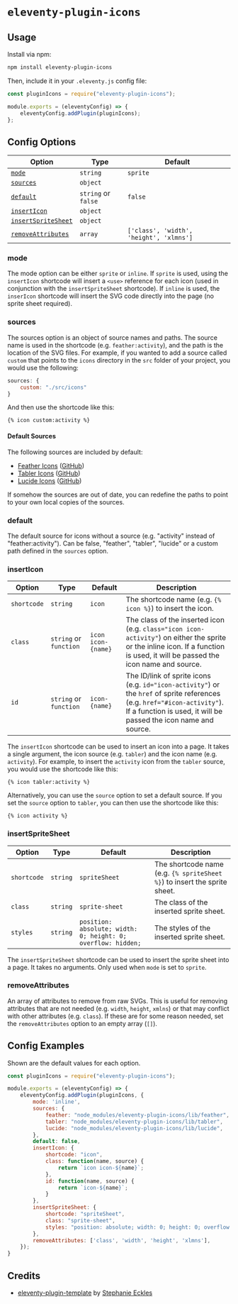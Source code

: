 # `eleventy-plugin-icons`

## Usage

Install via npm:

```bash
npm install eleventy-plugin-icons
```

Then, include it in your `.eleventy.js` config file:

```js
const pluginIcons = require("eleventy-plugin-icons");

module.exports = (eleventyConfig) => {
    eleventyConfig.addPlugin(pluginIcons);
};
```

## Config Options

| Option | Type | Default |
| --- | --- | --- |
| [`mode`](#mode) | `string` | `sprite` |
| [`sources`](#sources) | `object` | |
| [`default`](#default) | `string` or `false` | `false` |
| [`insertIcon`](#inserticon) | `object` | |
| [`insertSpriteSheet`](#insertspritesheet) | `object` | |
| [`removeAttributes`](#removeattributes) | `array` | `['class', 'width', 'height', 'xlmns']` |

### mode

The mode option can be either `sprite` or `inline`. If `sprite` is used, using the `insertIcon` shortcode will insert a `<use>` reference for each icon (used in conjunction with the `insertSpriteSheet` shortcode). If `inline` is used, the `inserIcon` shortcode will insert the SVG code directly into the page (no sprite sheet required).

### sources

The sources option is an object of source names and paths. The source name is used in the shortcode (e.g. `feather:activity`), and the path is the location of the SVG files. For example, if you wanted to add a source called `custom` that points to the `icons` directory in the `src` folder of your project, you would use the following:

```js
sources: {
    custom: "./src/icons"
}
```

And then use the shortcode like this:

```twig
{% icon custom:activity %}
```

#### Default Sources

The following sources are included by default:
- [Feather Icons](https://feathericons.com/) ([GitHub](https://github.com/feathericons/feather))
- [Tabler Icons](https://tabler-icons.io/) ([GitHub](https://github.com/tabler/tabler-icons))
- [Lucide Icons](https://lucide.dev/) ([GitHub](https://github.com/lucide-icons/lucide))

If somehow the sources are out of date, you can redefine the paths to point to your own local copies of the sources.

### default

The default source for icons without a source (e.g. "activity" instead of "feather:activity"). Can be false, "feather", "tabler", "lucide" or a custom path defined in the `sources` option.

### insertIcon

| Option | Type | Default | Description |
| --- | --- | --- | --- |
| `shortcode` | `string` | `icon` | The shortcode name (e.g. `{% icon %}`) to insert the icon. |
| `class` | `string` or `function` | `icon icon-{name}` | The class of the inserted icon (e.g. `class="icon icon-activity"`) on either the sprite or the inline icon. If a function is used, it will be passed the icon name and source. |
| `id` | `string` or `function` | `icon-{name}` | The ID/link of sprite icons (e.g. `id="icon-activity"`) or the `href` of sprite references (e.g. `href="#icon-activity"`). If a function is used, it will be passed the icon name and source. |

The `insertIcon` shortcode can be used to insert an icon into a page. It takes a single argument, the icon source (e.g. `tabler`) and the icon name (e.g. `activity`).
For example, to insert the `activity` icon from the `tabler` source, you would use the shortcode like this:

```twig
{% icon tabler:activity %}
```

Alternatively, you can use the `source` option to set a default source. If you set the `source` option to `tabler`, you can then use the shortcode like this:

```twig
{% icon activity %}
```

### insertSpriteSheet

| Option | Type | Default | Description |
| --- | --- | --- | --- |
| `shortcode` | `string` | `spriteSheet` | The shortcode name (e.g. `{% spriteSheet %}`) to insert the sprite sheet. |
| `class` | `string` | `sprite-sheet` | The class of the inserted sprite sheet. |
| `styles` | `string` | `position: absolute; width: 0; height: 0; overflow: hidden;` | The styles of the inserted sprite sheet. |

The `insertSpriteSheet` shortcode can be used to insert the sprite sheet into a page. It takes no arguments. Only used when `mode` is set to `sprite`.

### removeAttributes

An array of attributes to remove from raw SVGs. This is useful for removing attributes that are not needed (e.g. `width`, `height`, `xmlns`) or that may conflict with other attributes (e.g. `class`). If these are for some reason needed, set the `removeAttributes` option to an empty array (`[]`).

## Config Examples

Shown are the default values for each option.

```js
const pluginIcons = require("eleventy-plugin-icons");

module.exports = (eleventyConfig) => {
    eleventyConfig.addPlugin(pluginIcons, {
        mode: 'inline',
        sources: {
            feather: "node_modules/eleventy-plugin-icons/lib/feather",
            tabler: "node_modules/eleventy-plugin-icons/lib/tabler",
            lucide: "node_modules/eleventy-plugin-icons/lib/lucide",
        },
        default: false,
        insertIcon: {
            shortcode: "icon",
            class: function(name, source) {
                return `icon icon-${name}`;
            },
            id: function(name, source) {
                return `icon-${name}`;
            }
        },
        insertSpriteSheet: {
            shortcode: "spriteSheet",
            class: "sprite-sheet",
            styles: "position: absolute; width: 0; height: 0; overflow: hidden;",
        },
        removeAttributes: ['class', 'width', 'height', 'xlmns'], 
    });
}
```


## Credits

- [eleventy-plugin-template](https://github.com/5t3ph/eleventy-plugin-template) by [Stephanie Eckles](https://5t3ph.dev/)
